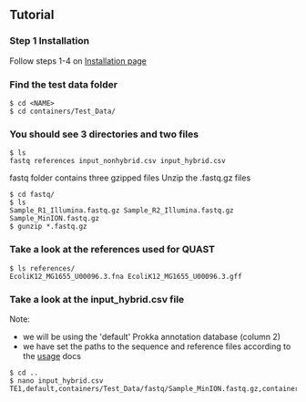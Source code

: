 Tutorial
--------

### Step 1 Installation
Follow steps 1-4 on [Installation page](https://github.com/BioRRW/Mixtisque/blob/master/docs/installation.md)

### Find the test data folder
```
$ cd <NAME> 
$ cd containers/Test_Data/
```
### You should see 3 directories and two files
```
$ ls
fastq references input_nonhybrid.csv input_hybrid.csv
```
fastq folder contains three gzipped files
Unzip the .fastq.gz files
```
$ cd fastq/
$ ls
Sample_R1_Illumina.fastq.gz Sample_R2_Illumina.fastq.gz Sample_MinION.fastq.gz
$ gunzip *.fastq.gz
```
### Take a look at the references used for QUAST
```
$ ls references/
EcoliK12_MG1655_U00096.3.fna EcoliK12_MG1655_U00096.3.gff 
```

### Take a look at the input_hybrid.csv file
Note:
- we will be using the 'default' Prokka annotation database (column 2)
- we have set the paths to the sequence and reference files according to the [usage](https://github.com/BioRRW/Mixtisque/blob/master/docs/usage.md) docs
```
$ cd ..
$ nano input_hybrid.csv
TE1,default,containers/Test_Data/fastq/Sample_MinION.fastq.gz,containers/Test_Data/fastq/Sample_R1_Illumina.fastq.gz,containers/Test_Data/fastq/Sample_R2_Illumina.fastq.gz,containers/Test_Data/references/Ecoli/EcoliK12_MG1655_U00096.3.fna,containers/Test_Data/references/Ecoli/EcoliK12_MG1655_U00096.3.gff
```

